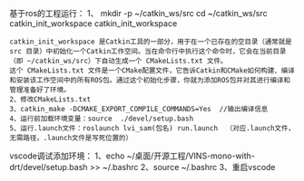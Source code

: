 基于ros的工程运行：
	1、
	mkdir -p ~/catkin_ws/src
	cd ~/catkin_ws/src 
	catkin_init_workspace 
	catkin_init_workspace

	catkin_init_workspace 是Catkin工具的一部分，用于在一个已存在的空目录（通常就是 src 目录）中初始化一个Catkin工作空间。当在命令行中执行这个命令时，它会在当前目录（即 ~/catkin_ws/src）下自动生成一个 CMakeLists.txt 文件。
	这个 CMakeLists.txt 文件是一个CMake配置文件，它告诉Catkin和CMake如何构建、编译和安装该工作空间中的所有ROS包。通过这个初始化步骤，你就为添加ROS包并对其进行编译和管理准备好了环境。
	2、修改CMakeLists.txt
	3、catkin_make -DCMAKE_EXPORT_COMPILE_COMMANDS=Yes  //输出编译信息
	4、运行前加载环境变量：source	./devel/setup.bash
	5、运行.launch文件：roslaunch lvi_sam(包名) run.launch  （对应.launch文件，无需路径，.launch文件是写死位置的）


    
vscode调试添加环境：
1、echo ~/桌面/开源工程/VINS-mono-with-drt/devel/setup.bash >> ~/.bashrc
2、source ~/.bashrc
3、重启vscode